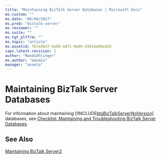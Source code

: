 ```yaml
---
title: "Maintaining BizTalk Server Databases | Microsoft Docs"
ms.custom: ""
ms.date: "06/08/2017"
ms.prod: "biztalk-server"
ms.reviewer: ""
ms.suite: ""
ms.tgt_pltfrm: ""
ms.topic: "article"
ms.assetid: fb7ed837-5e69-4df2-9e09-d3916a68ed28
caps.latest.revision: 2
author: "MandiOhlinger"
ms.author: "mandia"
manager: "anneta"
---
```

# Maintaining BizTalk Server Databases
For information about maintaining [!INCLUDE[btsBizTalkServerNoVersion](../includes/btsbiztalkservernoversion-md.md)] databases, see [Checklist: Maintaining and Troubleshooting BizTalk Server Databases](~/technical-guides/checklist-maintaining-and-troubleshooting-biztalk-server-databases.md).  
  
## See Also  
 [Maintaining BizTalk Server2](../technical-guides/maintaining-biztalk-server2.md)